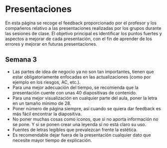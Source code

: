 # Presentaciones

En esta página se recoge el feedback proporcionado por el profesor y los compañeros relativo a las presentaciones realizadas por los grupos durante las sesiones de clase. El objetivo principal es identificar los puntos fuertes y aspectos a mejorar de cada presentación, con el fin de aprender de los errores y mejorar en futuras presentaciones. 

## Semana 3
- Las partes de idea de negocio ya no son tan importantes, tienen que estar obligatoriamente enfocadas en las actualizaciones (como por ejemplo en los riesgos, AC, etc.).
- Para una mejor adecuación del tiempo, se recomienda que la presentación cuente con unas 40 diapositivas de contenido.
- Para una mejor visualización en cualquier  parte del aula, poner la letra en un tamaño mínimo de 28.
- Poner número de página siempre, así cuando se quiera dar feedback es más fácil encontrar la diapositiva.
- No poner muchas cosas como iconos, que si no aporta información no se pone. Y si se ponen crear una leyenda si no está claro su uso.
- Fuentes de letras legibles que prevalezcan frente la estética.
- Es recomendable dejar fuera de la presentación cualquier dato que necesite mayor tiempo de explicación.


